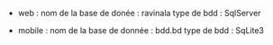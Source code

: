 
- web : 
nom de la base de donée : ravinala
type de bdd : SqlServer

- mobile :
nom de la base de donnée : bdd.bd
type de bdd : SqLite3
